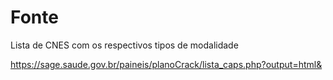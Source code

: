 # Fonte

Lista de CNES com os respectivos tipos de modalidade

https://sage.saude.gov.br/paineis/planoCrack/lista_caps.php?output=html&